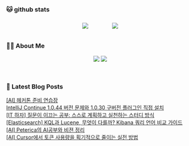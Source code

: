 
###  🐱 github stats  

<div id="main" align="center">
    <img src="https://github-readme-stats.vercel.app/api?username=peterica&count_private=true&show_icons=true&theme=radical"
        style="height: auto; margin-left: 20px; margin-right: 20px; padding: 10px;"/>
    <img src="https://github-readme-stats.vercel.app/api/top-langs/?username=peterica&layout=compact"   
        style="height: auto; margin-left: 20px; margin-right: 20px; padding: 10px;"/>
</div>

###  💁‍♀️ About Me  
<p align="center">
    <a href="https://peterica.tistory.com/"><img src="https://img.shields.io/badge/Blog-FF5722?style=flat-square&logo=Blogger&logoColor=white"/></a>
    <a href="mailto:ilovefran.ofm@gmail.com"><img src="https://img.shields.io/badge/Gmail-d14836?style=flat-square&logo=Gmail&logoColor=white&link=ilovefran.ofm@gmail.com"/></a>
</p>

<br>

### 📕 Latest Blog Posts   

<a href ="https://peterica.tistory.com/987"> [AI] 헤커톤 준비 연습장 </a> <br>
<a href ="https://peterica.tistory.com/986"> IntelliJ Continue 1.0.44 버전 문제와 1.0.30 구버전 플러그인 직접 설치 </a> <br>
<a href ="https://peterica.tistory.com/985"> [IT 하자] 질문이 이끄는 공부: 스스로 계획하고 실천하는 스터디 방식 </a> <br>
<a href ="https://peterica.tistory.com/984"> [Elasticsearch] KQL과 Lucene, 무엇이 다를까? Kibana 쿼리 언어 비교 가이드 </a> <br>
<a href ="https://peterica.tistory.com/761"> [AI] Peterica의 AI공부와 비젼 정리 </a> <br>
<a href ="https://peterica.tistory.com/983"> [AI] Cursor에서 토큰 사용량을 획기적으로 줄이는 실전 방법 </a> <br>
